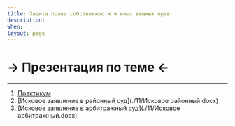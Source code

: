 ```yaml
---
title: Защита права собственности и иных вещных прав
description:
when:
layout: page
---
```


# &rarr; <a id="goToPresentation" target="_blank">Презентация по теме</a> &larr;

<hr />

1. [Практикум](./11/практикум.pdf)
2. [Исковое заявление в районный суд](./11/Исковое районный.docx)
3. [Исковое заявление в арбитражный суд](./11/Исковое арбитражный.docx)
